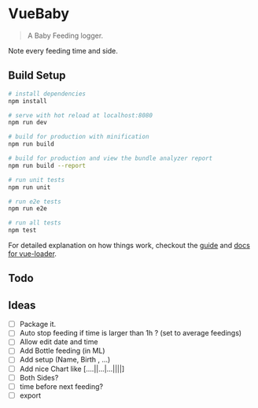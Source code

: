 # VueBaby

> A Baby Feeding logger.

Note every feeding time and side.

## Build Setup

``` bash
# install dependencies
npm install

# serve with hot reload at localhost:8080
npm run dev

# build for production with minification
npm run build

# build for production and view the bundle analyzer report
npm run build --report

# run unit tests
npm run unit

# run e2e tests
npm run e2e

# run all tests
npm test
```

For detailed explanation on how things work, checkout the [guide](http://vuejs-templates.github.io/webpack/)
and [docs for vue-loader](http://vuejs.github.io/vue-loader).

## Todo

## Ideas

- [ ] Package it.
- [ ] Auto stop feeding if time is larger than 1h ? (set to average feedings)
- [ ] Allow edit date and time
- [ ] Add Bottle feeding (in ML)
- [ ] Add setup (Name, Birth , ...)
- [ ] Add nice Chart like [....||...|...||||]
- [ ] Both Sides?
- [ ] time before next feeding?
- [ ] export

